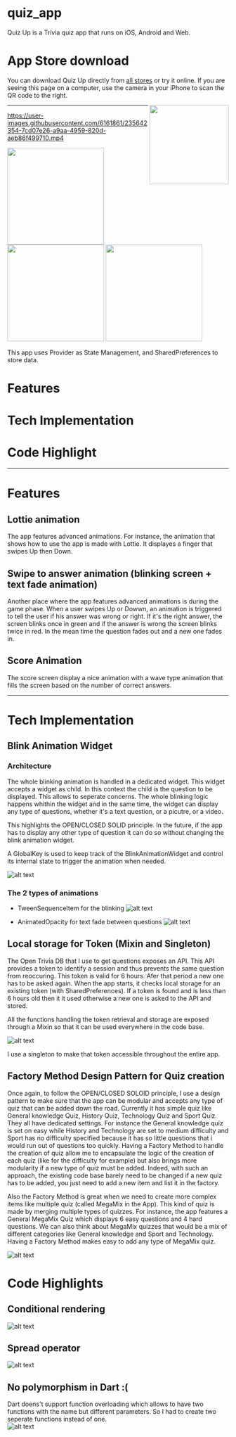# quiz_app
 
Quiz Up is a Trivia quiz app that runs on iOS, Android and Web. 

App Store download
==================
You can download Quiz Up directly from [all stores](http://linktr.ee/quiz_up) or try it online. If you are seeing this page on a computer, use the camera in your iPhone to scan the QR code to the right.

<p align="center">
  <img align="right" src="./doc/qr-code-linktree.png" width="180" height="180">
</p>

---

https://user-images.githubusercontent.com/6161861/235642354-7cd07e26-a9aa-4959-820d-aeb86f499710.mp4


<p float="left">
  <img src="./doc/screen-1.png" width="220" />
  <img src="./doc/screen-2.png" width="220" /> 
  <img src="./doc/screen-3.png" width="220" />
</p>



This app uses Provider as State Management, and SharedPreferences to store data.

# Features
# Tech Implementation
# Code Highlight

* * *

# Features
## Lottie animation
The app features advanced animations. For instance, the animation that shows how to use the app is made with Lottie. It displayes a finger that swipes Up then Down.

## Swipe to answer animation (blinking screen + text fade animation)
Another place where the app features advanced animations is during the game phase. When a user swipes Up or Dowwn, an animation is triggered to tell the user if his answer was wrong or right. If it's the right answer, the screen blinks once in green and if the answer is wrong the screen blinks twice in red. In the mean time the question fades out and a new one fades in.

## Score Animation
The score screen display a nice animation with a wave type animation that fills the screen based on the number of correct answers.

* * *

# Tech Implementation
## Blink Animation Widget
### Architecture
The whole blinking animation is handled in a dedicated widget. This widget accepts a widget as child. In this context the child is the question to be displayed. This allows to seperate concerns. The whole blinking logic happens whithin the widget and in the same time, the widget can display any type of questions, whether it's a text question, or a picutre, or a video.

This highlights the OPEN/CLOSED SOLID principle. In the future, if the app has to display any other type of question it can do so without changing the blink animation widget. 

A GlobalKey is used to keep track of the BlinkAnimationWidget and control its internal state to trigger the animation when needed.

![alt text](./doc/BlinkAnimation.jpeg "BlinkAnimationWidget usage")

### The 2 types of animations
- TweenSequenceItem for the blinking
![alt text](./doc/TweenAnimationSequence.png "TweenSequenceItem")

- AnimatedOpacity for text fade between questions
![alt text](./doc/TextFadeAnimation.png "TextFade Animation")

## Local storage for Token (Mixin and Singleton)
The Open Trivia DB that I use to get questions exposes an API. This API provides a token to identify a session and thus prevents the same question from reoccuring. This token is valid for 6 hours. Afer that period a new one has to be asked again. 
When the app starts, it checks local storage for an existing token (with SharedPreferences). If a token is found and is less than 6 hours old then it it used otherwise a new one is asked to the API and stored.

All the functions handling the token retrieval and storage are exposed through a Mixin so that it can be used everywhere in the code base.

![alt text](./doc/TokenHandlerMixin.png "Token Handler Mixin")

I use a singleton to make that token accessible throughout the entire app.

## Factory Method Design Pattern for Quiz creation
Once again, to follow the OPEN/CLOSED SOLOID principle, I use a design pattern to make sure that the app can be modular and accepts any type of quiz that can be added down the road. Currently it has simple quiz like General knowledge Quiz, History Quiz, Technology Quiz and Sport Quiz. They all have dedicated settings. For instance the General knowledge quiz is set on easy while History and Technology are set to medium difficulty and Sport has no difficulty specified because it has so little questions that i would run out of questions too quickly. Having a Factory Method to handle the creation of quiz allow me to encapsulate the logic of the creation of each quiz (like for the difficulty for example) but also brings more modularity if a new type of quiz must be added. Indeed, with such an approach, the existing code base barely need to be changed if a new quiz has to be added, you just need to add a new item and list it in the factory.

Also the Factory Method is great when we need to create more complex items like multiple quiz (called MegaMix in the App). This kind of quiz is made by merging multiple types of quizzes. For instance, the app features a General MegaMix Quiz which displays 6 easy questions and 4 hard questions. We can also think about MegaMix quizzes that would be a mix of different categories like General knowledge and Sport and Technology. Having a Factory Method makes easy to add any type of MegaMix quiz.

![alt text](./doc/Quiz%20generation%20-%20Factory%20Method.jpeg "Quiz Generation Factory Method Design Pattern")

# Code Highlights
## Conditional rendering
![alt text](./doc/Conditional-rendering.png "Conditional rendering")

## Spread operator
![alt text](./doc/Spread-operator.png "Spread operator")

## No polymorphism in Dart :(
Dart doens't support function overloading which allows to have two functions with the name but different parameters. So I had to create two seperate functions instead of one.  
![alt text](./doc/Function-overloading.png "Function overloading")
